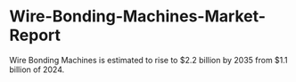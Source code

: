 # Wire-Bonding-Machines-Market-Report
Wire Bonding Machines is estimated to rise to $2.2 billion by 2035 from $1.1 billion of 2024.
